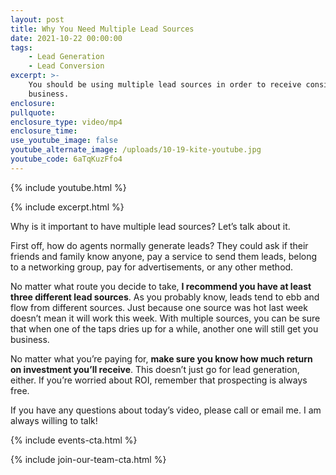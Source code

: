 ```yaml
---
layout: post
title: Why You Need Multiple Lead Sources
date: 2021-10-22 00:00:00
tags:
    - Lead Generation
    - Lead Conversion
excerpt: >-
    You should be using multiple lead sources in order to receive consistent
    business.
enclosure:
pullquote:
enclosure_type: video/mp4
enclosure_time:
use_youtube_image: false
youtube_alternate_image: /uploads/10-19-kite-youtube.jpg
youtube_code: 6aTqKuzFfo4
---
```

{% include youtube.html %}

{% include excerpt.html %}

Why is it important to have multiple lead sources? Let’s talk about it.

First off, how do agents normally generate leads? They could ask if their friends and family know anyone, pay a service to send them leads, belong to a networking group, pay for advertisements, or any other method.

No matter what route you decide to take, **I recommend you have at least three different lead sources**. As you probably know, leads tend to ebb and flow from different sources. Just because one source was hot last week doesn’t mean it will work this week. With multiple sources, you can be sure that when one of the taps dries up for a while, another one will still get you business.

No matter what you’re paying for, **make sure you know how much return on investment you’ll receive**. This doesn’t just go for lead generation, either. If you’re worried about ROI, remember that prospecting is always free.

If you have any questions about today’s video, please call or email me. I am always willing to talk\!

{% include events-cta.html %}

{% include join-our-team-cta.html %}
